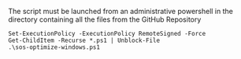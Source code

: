 The script must be launched from an administrative powershell in the directory containing all the files from the GitHub Repository
```
Set-ExecutionPolicy -ExecutionPolicy RemoteSigned -Force
Get-ChildItem -Recurse *.ps1 | Unblock-File
.\sos-optimize-windows.ps1
```
